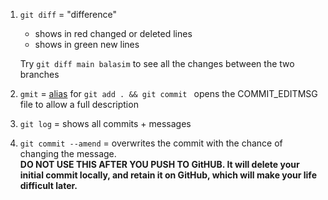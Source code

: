 1. `git diff` = "difference" 
    * shows in red changed or deleted lines
    * shows in green new lines

    Try `git diff main balasim` to see all the changes
    between the two branches

2. `gmit` = [alias](https://funforks.github.io/nav-menu/) for `git add . && git commit `
   opens the COMMIT_EDITMSG file to allow a full description
3. `git log` = shows all commits + messages
4. `git commit --amend` = overwrites the commit with the chance of changing the message.  
   **DO NOT USE THIS AFTER YOU PUSH TO GitHUB. It will delete your initial commit locally, and retain it on GitHub, which will make your life difficult later.**